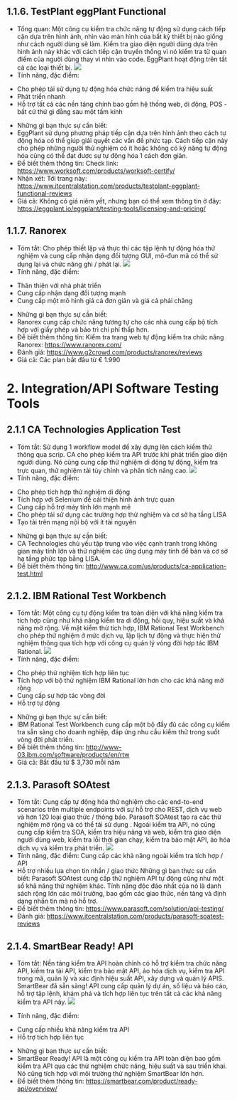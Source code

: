 ## 1.1.6. TestPlant eggPlant Functional
* Tổng quan: 
Một công cụ kiểm tra chức năng tự động sử dụng cách tiếp cận dựa trên hình ảnh, nhìn vào màn hình của bất kỳ thiết bị nào giống như cách người dùng sẽ làm. Kiểm tra giao diện người dùng dựa trên hình ảnh này khác với cách tiếp cận truyền thống vì nó kiểm tra từ quan điểm của người dùng thay vì nhìn vào code. EggPlant hoạt động trên tất cả các loại thiết bị.
![](https://images.viblo.asia/1d0cd63e-366f-4243-8ad1-b5a2d7938a2e.jpg)
* Tính năng, đặc điểm:

- Cho phép tái sử dụng tự động hóa chức năng để kiểm tra hiệu suất
- Phát triển nhanh
- Hỗ trợ tất cả các nền tảng chính bao gồm hệ thống web, di động, POS - bất cứ thứ gì đằng sau một tấm kính
* Những gì bạn thực sự cần biết: 
* EggPlant sử dụng phương pháp tiếp cận dựa trên hình ảnh theo cách tự động hóa có thể giúp giải quyết các vấn đề phức tạp. Cách tiếp cận này cho phép những người thử nghiệm có ít hoặc không có kỹ năng tự động hóa cũng có thể đạt được sự tự động hóa 1 cách đơn giản.
* Để biết thêm thông tin:  Check link: https://www.worksoft.com/products/worksoft-certify/
* Nhận xét: Tới trang này: https://www.itcentralstation.com/products/testplant-eggplant-functional-reviews
* Giá cả: Không có giá niêm yết, nhưng bạn có thể xem thông tin ở đây: https://eggplant.io/eggplant/testing-tools/licensing-and-pricing/

## 1.1.7. Ranorex
* Tóm tắt: Cho phép thiết lập và thực thi các tập lệnh tự động hóa thử nghiệm và cung cấp nhận dạng đối tượng GUI, mô-đun mã có thể sử dụng lại và chức năng ghi / phát lại.
![](https://images.viblo.asia/c42392a9-2875-4e78-b451-dd046924de08.png)
* Tính năng, đặc điểm:
- Thân thiện với nhà phát triển
- Cung cấp nhận dạng đối tượng mạnh
- Cung cấp một mô hình giá cả đơn giản và giá cả phải chăng
* Những gì bạn thực sự cần biết: 
* Ranorex cung cấp chức năng tương tự cho các nhà cung cấp bộ tích hợp với giấy phép và bảo trì chi phí thấp hơn. 
* Để biết thêm thông tin:  Kiểm tra trang web tự động kiểm tra chức năng Ranorex: https://www.ranorex.com/
* Đánh giá: https://www.g2crowd.com/products/ranorex/reviews 
* Giá cả: Các plan bắt đầu từ € 1.990 

# 2. Integration/API Software Testing Tools
## 2.1.1 CA Technologies Application Test
* Tóm tắt: 
Sử dụng 1 workflow model để xây dựng lên cách kiểm thử thông qua scrip.  CA cho phép kiểm tra API trước khi phát triển giao diện người dùng. Nó cũng cung cấp thử nghiệm di động tự động, kiểm tra trực quan, thử nghiệm tải tùy chỉnh và phân tích nâng cao.
![](https://images.viblo.asia/d665812a-3d56-4b8d-92ac-1708e874e868.jpg)
* Tính năng, đặc điểm:

- Cho phép tích hợp thử nghiệm di động
- Tích hợp với Selenium để cải thiện hình ảnh trực quan
- Cung cấp hỗ trợ máy tính lớn mạnh mẽ
- Cho phép tái sử dụng các trường hợp thử nghiệm và cơ sở hạ tầng LISA
- Tạo tải trên mạng nội bộ với ít tài nguyên
* Những gì bạn thực sự cần biết: 
* CA Technologies chủ yếu tập trung vào việc cạnh tranh trong không gian máy tính lớn và thử nghiệm các ứng dụng máy tính để bàn và cơ sở hạ tầng phức tạp bằng LISA. 
* Để biết thêm thông tin:  http://www.ca.com/us/products/ca-application-test.html

## 2.1.2. IBM Rational Test Workbench
* Tóm tắt: 
Một công cụ tự động kiểm tra toàn diện với khả năng kiểm tra tích hợp cũng như khả năng kiểm tra di động, hồi quy, hiệu suất và khả năng mở rộng. Về mặt kiểm thử tích hợp, IBM Rational Test Workbench cho phép thử nghiệm ở mức dịch vụ, lập lịch tự động và thực hiện thử nghiệm thông qua tích hợp với công cụ quản lý vòng đời hợp tác IBM Rational.
![](https://images.viblo.asia/23b4c7ec-b6e0-4ae2-a451-60192d50c56c.jpg)
* Tính năng, đặc điểm:
- Cho phép thử nghiệm tích hợp liên tục
- Tích hợp với bộ thử nghiệm IBM Rational lớn hơn cho các khả năng mở rộng
- Cung cấp sự hợp tác vòng đời
- Hỗ trợ tự động
* Những gì bạn thực sự cần biết: 
* IBM Rational Test Workbench cung cấp một bộ đầy đủ các công cụ kiểm tra sẵn sàng cho doanh nghiệp, đáp ứng nhu cầu kiểm thử trong suốt vòng đời phát triển. 
* Để biết thêm thông tin:  http://www-03.ibm.com/software/products/en/rtw
* Giá cả: Bắt đầu từ $ 3,730 mỗi năm 

## 2.1.3. Parasoft SOAtest
* Tóm tắt: 
Cung cấp tự động hóa thử nghiệm cho các end-to-end scenarios trên multiple endpoints  với sự hỗ trợ cho REST, dịch vụ web và hơn 120 loại giao thức / thông báo. Parasoft SOAtest tạo ra các thử nghiệm mở rộng và có thể tái sử dụng . Ngoài kiểm tra API, nó cũng cung cấp kiểm tra SOA, kiểm tra hiệu năng và web, kiểm tra giao diện người dùng web, kiểm tra lỗi thời gian chạy, kiểm tra bảo mật API, ảo hóa dịch vụ và kiểm tra phát triển.
![](https://images.viblo.asia/efd4a58a-9d2e-42be-90a6-11ad8afa8ab2.jpg)
* Tính năng, đặc điểm:
Cung cấp các khả năng ngoài kiểm tra tích hợp / API
* Hỗ trợ nhiều lựa chọn tin nhắn / giao thức
Những gì bạn thực sự cần biết: Parasoft SOAtest cung cấp thử nghiệm API tự động cũng như một số khả năng thử nghiệm khác. Tính năng độc đáo nhất của nó là danh sách rộng lớn các môi trường, bao gồm các giao thức, nền tảng và định dạng nhắn tin mà nó hỗ trợ. 
* Để biết thêm thông tin:  https://www.parasoft.com/solution/api-testing/
* Đánh giá: https://www.itcentralstation.com/products/parasoft-soatest-reviews

## 2.1.4. SmartBear Ready! API
* Tóm tắt: 
Nền tảng kiểm tra API hoàn chỉnh có hỗ trợ kiểm tra chức năng API, kiểm tra tải API, kiểm tra bảo mật API, ảo hóa dịch vụ, kiểm tra API trong mã, quản lý và xác định hiệu suất API, xây dựng và quản lý APIS. SmartBear đã sẵn sàng! API cung cấp quản lý dự án, số liệu và báo cáo, hỗ trợ tập lệnh, khám phá và tích hợp liên tục trên tất cả các khả năng kiểm tra API này.
![](https://images.viblo.asia/6f2c8d8d-2e39-4f8a-b733-298c385427b9.jpg)

* Tính năng, đặc điểm:
- Cung cấp nhiều khả năng kiểm tra API
- Hỗ trợ tích hợp liên tục
* Những gì bạn thực sự cần biết: 
* SmartBear Ready! API là một công cụ kiểm tra API toàn diện bao gồm kiểm tra API qua các thử nghiệm chức năng, hiệu suất và sau triển khai. Nó cũng tích hợp với môi trường thử nghiệm SmartBear lớn hơn. 
* Để biết thêm thông tin: https://smartbear.com/product/ready-api/overview/